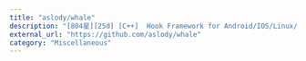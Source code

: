 ```yaml
---
title: "aslody/whale"
description: "[804星][25d] [C++]  Hook Framework for Android/IOS/Linux/MacOS"
external_url: "https://github.com/aslody/whale"
category: "Miscellaneous"
---
```

